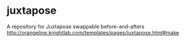 # juxtapose
A repository for Juxtapose swappable before-and-afters http://orangeline.knightlab.com/templates/pages/juxtapose.html#make
